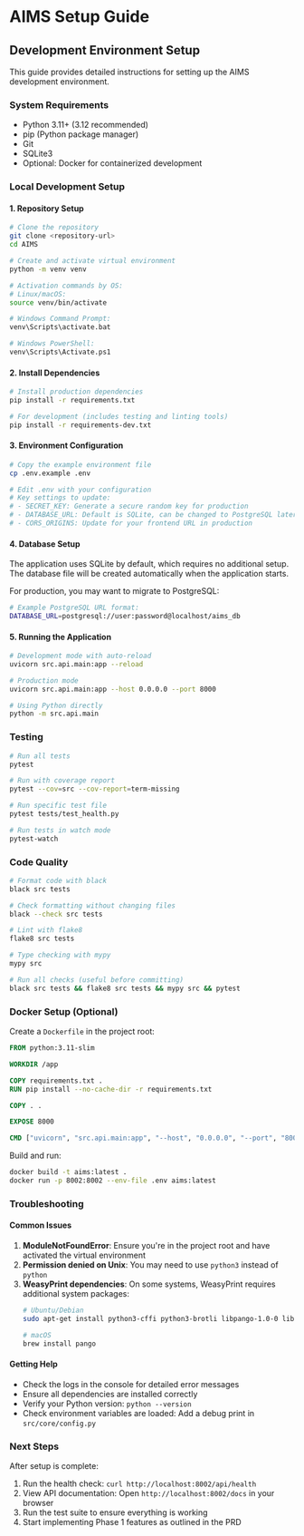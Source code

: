 # AIMS Setup Guide

## Development Environment Setup

This guide provides detailed instructions for setting up the AIMS development environment.

### System Requirements

- Python 3.11+ (3.12 recommended)
- pip (Python package manager)
- Git
- SQLite3
- Optional: Docker for containerized development

### Local Development Setup

#### 1. Repository Setup

```bash
# Clone the repository
git clone <repository-url>
cd AIMS

# Create and activate virtual environment
python -m venv venv

# Activation commands by OS:
# Linux/macOS:
source venv/bin/activate

# Windows Command Prompt:
venv\Scripts\activate.bat

# Windows PowerShell:
venv\Scripts\Activate.ps1
```

#### 2. Install Dependencies

```bash
# Install production dependencies
pip install -r requirements.txt

# For development (includes testing and linting tools)
pip install -r requirements-dev.txt
```

#### 3. Environment Configuration

```bash
# Copy the example environment file
cp .env.example .env

# Edit .env with your configuration
# Key settings to update:
# - SECRET_KEY: Generate a secure random key for production
# - DATABASE_URL: Default is SQLite, can be changed to PostgreSQL later
# - CORS_ORIGINS: Update for your frontend URL in production
```

#### 4. Database Setup

The application uses SQLite by default, which requires no additional setup. The database file will be created automatically when the application starts.

For production, you may want to migrate to PostgreSQL:
```bash
# Example PostgreSQL URL format:
DATABASE_URL=postgresql://user:password@localhost/aims_db
```

#### 5. Running the Application

```bash
# Development mode with auto-reload
uvicorn src.api.main:app --reload

# Production mode
uvicorn src.api.main:app --host 0.0.0.0 --port 8000

# Using Python directly
python -m src.api.main
```

### Testing

```bash
# Run all tests
pytest

# Run with coverage report
pytest --cov=src --cov-report=term-missing

# Run specific test file
pytest tests/test_health.py

# Run tests in watch mode
pytest-watch
```

### Code Quality

```bash
# Format code with black
black src tests

# Check formatting without changing files
black --check src tests

# Lint with flake8
flake8 src tests

# Type checking with mypy
mypy src

# Run all checks (useful before committing)
black src tests && flake8 src tests && mypy src && pytest
```

### Docker Setup (Optional)

Create a `Dockerfile` in the project root:

```dockerfile
FROM python:3.11-slim

WORKDIR /app

COPY requirements.txt .
RUN pip install --no-cache-dir -r requirements.txt

COPY . .

EXPOSE 8000

CMD ["uvicorn", "src.api.main:app", "--host", "0.0.0.0", "--port", "8000"]
```

Build and run:
```bash
docker build -t aims:latest .
docker run -p 8002:8002 --env-file .env aims:latest
```

### Troubleshooting

#### Common Issues

1. **ModuleNotFoundError**: Ensure you're in the project root and have activated the virtual environment
2. **Permission denied on Unix**: You may need to use `python3` instead of `python`
3. **WeasyPrint dependencies**: On some systems, WeasyPrint requires additional system packages:
   ```bash
   # Ubuntu/Debian
   sudo apt-get install python3-cffi python3-brotli libpango-1.0-0 libpangoft2-1.0-0
   
   # macOS
   brew install pango
   ```

#### Getting Help

- Check the logs in the console for detailed error messages
- Ensure all dependencies are installed correctly
- Verify your Python version: `python --version`
- Check environment variables are loaded: Add a debug print in `src/core/config.py`

### Next Steps

After setup is complete:
1. Run the health check: `curl http://localhost:8002/api/health`
2. View API documentation: Open `http://localhost:8002/docs` in your browser
3. Run the test suite to ensure everything is working
4. Start implementing Phase 1 features as outlined in the PRD